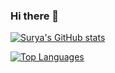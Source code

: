 ### Hi there 👋

<!--
**surya4/surya4** is a ✨ _special_ ✨ repository because its `README.md` (this file) appears on your GitHub profile.

Here are some ideas to get you started:

- 🔭 I’m currently working on ...
- 🌱 I’m currently learning ...
- 👯 I’m looking to collaborate on ...
- 🤔 I’m looking for help with ...
- 💬 Ask me about ...
- 📫 How to reach me: ...
- 😄 Pronouns: ...
- ⚡ Fun fact: ...
-->

[![Surya's GitHub stats](https://github-readme-stats.vercel.app/api?username=surya4)](https://github.com/anuraghazra/github-readme-stats)

[![Top Languages](https://github-readme-stats.vercel.app/api/top-langs/?username=surya4)](https://github.com/anuraghazra/github-readme-stats)
